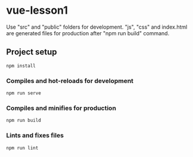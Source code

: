 # vue-lesson1

Use "src" and "public" folders for development.
"js", "css" and index.html are generated files 
for production after "npm run build" command.  

## Project setup
```
npm install
```

### Compiles and hot-reloads for development
```
npm run serve
```

### Compiles and minifies for production
```
npm run build
```

### Lints and fixes files
```
npm run lint
```
